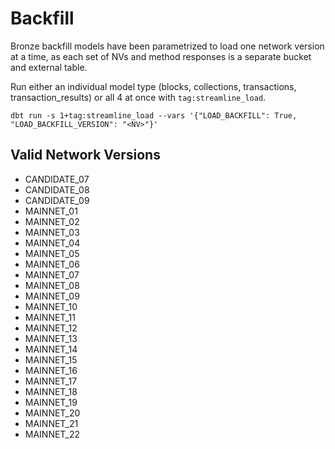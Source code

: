 # Backfill

Bronze backfill models have been parametrized to load one network version at a time, as each set of NVs and method responses is a separate bucket and external table.  
  
Run either an individual model type (blocks, collections, transactions, transaction_results) or all 4 at once with `tag:streamline_load`.

```shell
dbt run -s 1+tag:streamline_load --vars '{"LOAD_BACKFILL": True, "LOAD_BACKFILL_VERSION": "<NV>"}'
```

## Valid Network Versions
  - CANDIDATE_07
  - CANDIDATE_08
  - CANDIDATE_09
  - MAINNET_01
  - MAINNET_02
  - MAINNET_03
  - MAINNET_04
  - MAINNET_05
  - MAINNET_06
  - MAINNET_07
  - MAINNET_08
  - MAINNET_09
  - MAINNET_10
  - MAINNET_11
  - MAINNET_12
  - MAINNET_13
  - MAINNET_14
  - MAINNET_15
  - MAINNET_16
  - MAINNET_17
  - MAINNET_18
  - MAINNET_19
  - MAINNET_20
  - MAINNET_21
  - MAINNET_22
